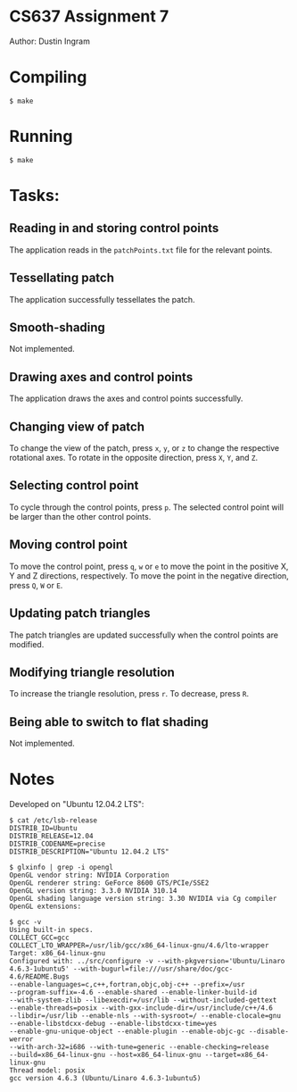 # CS637 Assignment 7
Author: Dustin Ingram

# Compiling

    $ make

# Running

    $ make

# Tasks: 

## Reading in and storing control points
The application reads in the `patchPoints.txt` file for the relevant points.

## Tessellating patch
The application successfully tessellates the patch.

## Smooth-shading
Not implemented.

## Drawing axes and control points
The application draws the axes and control points successfully.

## Changing view of patch
To change the view of the patch, press `x`, `y`, or `z` to change the respective
rotational axes. To rotate in the opposite direction, press `X`, `Y`, and `Z`.

## Selecting control point
To cycle through the control points, press `p`. The selected control point will
be larger than the other control points.

## Moving control point
To move the control point, press `q`, `w` or `e` to move the point in the
positive X, Y and Z directions, respectively. To move the point in the negative
direction, press `Q`, `W` or `E`.

## Updating patch triangles
The patch triangles are updated successfully when the control points are
modified.

## Modifying triangle resolution
To increase the triangle resolution, press `r`. To decrease, press `R`.

## Being able to switch to flat shading
Not implemented.

# Notes
Developed on "Ubuntu 12.04.2 LTS":

    $ cat /etc/lsb-release
    DISTRIB_ID=Ubuntu
    DISTRIB_RELEASE=12.04
    DISTRIB_CODENAME=precise
    DISTRIB_DESCRIPTION="Ubuntu 12.04.2 LTS"

    $ glxinfo | grep -i opengl
    OpenGL vendor string: NVIDIA Corporation
    OpenGL renderer string: GeForce 8600 GTS/PCIe/SSE2
    OpenGL version string: 3.3.0 NVIDIA 310.14
    OpenGL shading language version string: 3.30 NVIDIA via Cg compiler
    OpenGL extensions:

    $ gcc -v
    Using built-in specs.
    COLLECT_GCC=gcc
    COLLECT_LTO_WRAPPER=/usr/lib/gcc/x86_64-linux-gnu/4.6/lto-wrapper
    Target: x86_64-linux-gnu
    Configured with: ../src/configure -v --with-pkgversion='Ubuntu/Linaro
    4.6.3-1ubuntu5' --with-bugurl=file:///usr/share/doc/gcc-4.6/README.Bugs
    --enable-languages=c,c++,fortran,objc,obj-c++ --prefix=/usr
    --program-suffix=-4.6 --enable-shared --enable-linker-build-id
    --with-system-zlib --libexecdir=/usr/lib --without-included-gettext
    --enable-threads=posix --with-gxx-include-dir=/usr/include/c++/4.6
    --libdir=/usr/lib --enable-nls --with-sysroot=/ --enable-clocale=gnu
    --enable-libstdcxx-debug --enable-libstdcxx-time=yes
    --enable-gnu-unique-object --enable-plugin --enable-objc-gc --disable-werror
    --with-arch-32=i686 --with-tune=generic --enable-checking=release
    --build=x86_64-linux-gnu --host=x86_64-linux-gnu --target=x86_64-linux-gnu
    Thread model: posix
    gcc version 4.6.3 (Ubuntu/Linaro 4.6.3-1ubuntu5)

